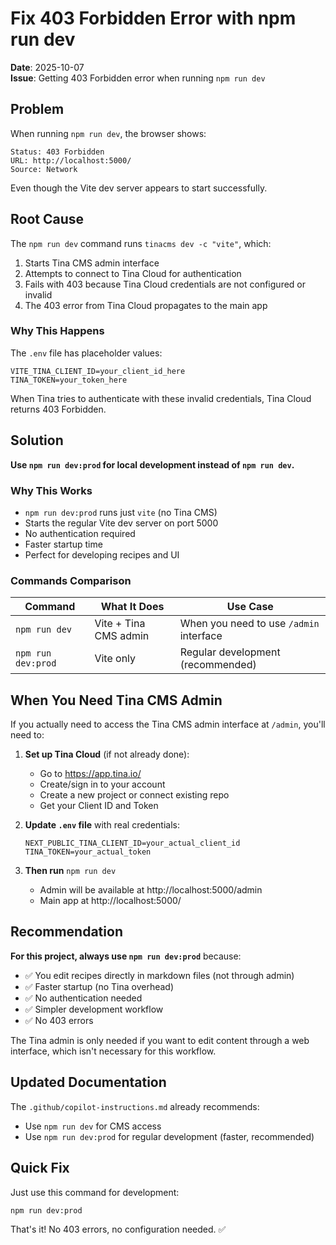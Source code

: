 # Fix 403 Forbidden Error with npm run dev

**Date**: 2025-10-07  
**Issue**: Getting 403 Forbidden error when running `npm run dev`

## Problem

When running `npm run dev`, the browser shows:
```
Status: 403 Forbidden
URL: http://localhost:5000/
Source: Network
```

Even though the Vite dev server appears to start successfully.

## Root Cause

The `npm run dev` command runs `tinacms dev -c "vite"`, which:
1. Starts Tina CMS admin interface
2. Attempts to connect to Tina Cloud for authentication
3. Fails with 403 because Tina Cloud credentials are not configured or invalid
4. The 403 error from Tina Cloud propagates to the main app

### Why This Happens

The `.env` file has placeholder values:
```env
VITE_TINA_CLIENT_ID=your_client_id_here
TINA_TOKEN=your_token_here
```

When Tina tries to authenticate with these invalid credentials, Tina Cloud returns 403 Forbidden.

## Solution

**Use `npm run dev:prod` for local development instead of `npm run dev`.**

### Why This Works

- `npm run dev:prod` runs just `vite` (no Tina CMS)
- Starts the regular Vite dev server on port 5000
- No authentication required
- Faster startup time
- Perfect for developing recipes and UI

### Commands Comparison

| Command | What It Does | Use Case |
|---------|-------------|----------|
| `npm run dev` | Vite + Tina CMS admin | When you need to use `/admin` interface |
| `npm run dev:prod` | Vite only | Regular development (recommended) |

## When You Need Tina CMS Admin

If you actually need to access the Tina CMS admin interface at `/admin`, you'll need to:

1. **Set up Tina Cloud** (if not already done):
   - Go to https://app.tina.io/
   - Create/sign in to your account
   - Create a new project or connect existing repo
   - Get your Client ID and Token

2. **Update `.env` file** with real credentials:
   ```env
   NEXT_PUBLIC_TINA_CLIENT_ID=your_actual_client_id
   TINA_TOKEN=your_actual_token
   ```

3. **Then run** `npm run dev`
   - Admin will be available at http://localhost:5000/admin
   - Main app at http://localhost:5000/

## Recommendation

**For this project, always use `npm run dev:prod`** because:
- ✅ You edit recipes directly in markdown files (not through admin)
- ✅ Faster startup (no Tina overhead)
- ✅ No authentication needed
- ✅ Simpler development workflow
- ✅ No 403 errors

The Tina admin is only needed if you want to edit content through a web interface, which isn't necessary for this workflow.

## Updated Documentation

The `.github/copilot-instructions.md` already recommends:
- Use `npm run dev` for CMS access
- Use `npm run dev:prod` for regular development (faster, recommended)

## Quick Fix

Just use this command for development:
```bash
npm run dev:prod
```

That's it! No 403 errors, no configuration needed. ✅
